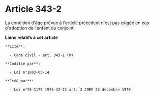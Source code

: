 # Article 343-2

La condition d'âge prévue à l'article précédent n'est pas exigée en cas d'adoption de l'enfant du conjoint.

**Liens relatifs à cet article**

	**Cite**:

	  - Code civil - art. 343-1 (M)

	**Codifié par**:

	  - Loi n°1803-03-14

	**Créé par**:

	  - Loi n°76-1179 1976-12-22 art. 3 JORF 23 décembre 1976
